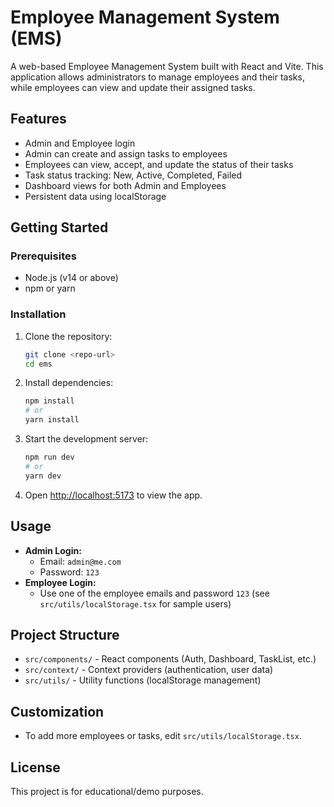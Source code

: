 # Employee Management System (EMS)

A web-based Employee Management System built with React and Vite. This application allows administrators to manage employees and their tasks, while employees can view and update their assigned tasks.

## Features
- Admin and Employee login
- Admin can create and assign tasks to employees
- Employees can view, accept, and update the status of their tasks
- Task status tracking: New, Active, Completed, Failed
- Dashboard views for both Admin and Employees
- Persistent data using localStorage

## Getting Started

### Prerequisites
- Node.js (v14 or above)
- npm or yarn

### Installation
1. Clone the repository:
   ```bash
   git clone <repo-url>
   cd ems
   ```
2. Install dependencies:
   ```bash
   npm install
   # or
   yarn install
   ```
3. Start the development server:
   ```bash
   npm run dev
   # or
   yarn dev
   ```
4. Open [http://localhost:5173](http://localhost:5173) to view the app.

## Usage
- **Admin Login:**
  - Email: `admin@me.com`
  - Password: `123`
- **Employee Login:**
  - Use one of the employee emails and password `123` (see `src/utils/localStorage.tsx` for sample users)

## Project Structure
- `src/components/` - React components (Auth, Dashboard, TaskList, etc.)
- `src/context/` - Context providers (authentication, user data)
- `src/utils/` - Utility functions (localStorage management)

## Customization
- To add more employees or tasks, edit `src/utils/localStorage.tsx`.

## License
This project is for educational/demo purposes.
